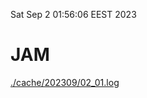 Sat Sep  2 01:56:06 EEST 2023
# JAM
<a href='./cache/202309/02_01.log'>./cache/202309/02_01.log</a>
